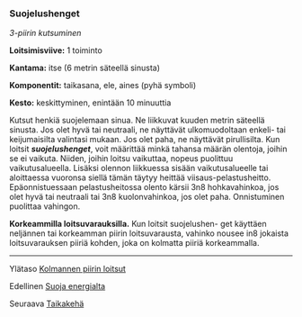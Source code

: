 ### Suojelushenget

*3-piirin kutsuminen* 

**Loitsimisviive:** 1 toiminto

**Kantama:** itse (6 metrin säteellä sinusta)

**Komponentit:** taikasana, ele, aines (pyhä symboli)

**Kesto:** keskittyminen, enintään 10 minuuttia

Kutsut henkiä suojelemaan sinua. Ne liikkuvat kuuden metrin säteellä sinusta. Jos olet hyvä tai neutraali, ne näyttävät ulkomuodoltaan enkeli- tai keijumaisilta valintasi mukaan. Jos olet paha, ne näyttävät pirullisilta. Kun loitsit ***suojelushenget***, voit määrittää minkä tahansa määrän olentoja, joihin se ei vaikuta. Niiden, joihin loitsu vaikuttaa, nopeus puolittuu vaikutusalueella. Lisäksi olennon liikkuessa sisään vaikutusalueelle tai aloittaessa vuoronsa siellä tämän täytyy heittää viisaus-pelastusheitto. Epäonnistuessaan pelastusheitossa olento kärsii 3n8 hohkavahinkoa, jos olet hyvä tai neutraali tai 3n8 kuolonvahinkoa, jos olet paha. Onnistuminen puolittaa vahingon.

**Korkeammilla loitsuvarauksilla.** Kun loitsit suojelushen- get käyttäen neljännen tai korkeamman piirin loitsuvarausta, vahinko nousee in8 jokaista loitsuvarauksen piiriä kohden, joka on kolmatta piiriä korkeammalla.

----

Ylätaso [Kolmannen piirin loitsut](3_piirin_loitsut.md)

Edellinen [Suoja energialta](Suoja_energialta.md)

Seuraava [Taikakehä](Taikakehä.md)

